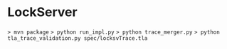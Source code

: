 # LockServer

`> mvn package`
`> python run_impl.py`
`> python trace_merger.py`
`> python tla_trace_validation.py spec/locksvTrace.tla`

